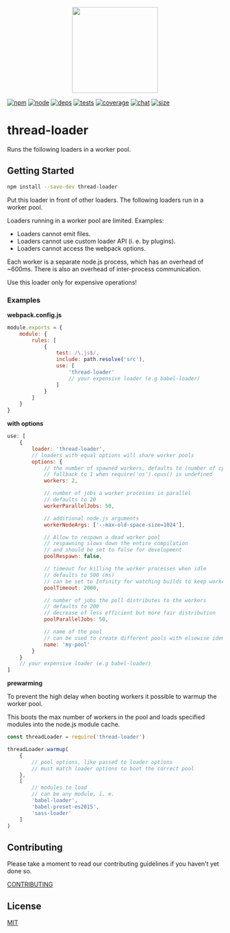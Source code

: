 <div align="center">
  <a href="https://webpack.js.org/">
    <img width="200" height="200" vspace="" hspace="25" src="https://cdn.rawgit.com/webpack/media/e7485eb2/logo/icon-square-big.svg">
  </a>
</div>

[![npm][npm]][npm-url]
[![node][node]][node-url]
[![deps][deps]][deps-url]
[![tests][tests]][tests-url]
[![coverage][cover]][cover-url]
[![chat][chat]][chat-url]
[![size][size]][size-url]

# thread-loader

Runs the following loaders in a worker pool.

## Getting Started

```bash
npm install --save-dev thread-loader
```

Put this loader in front of other loaders. The following loaders run in a worker pool.

Loaders running in a worker pool are limited. Examples:

- Loaders cannot emit files.
- Loaders cannot use custom loader API (i. e. by plugins).
- Loaders cannot access the webpack options.

Each worker is a separate node.js process, which has an overhead of ~600ms. There is also an overhead of inter-process communication.

Use this loader only for expensive operations!

### Examples

**webpack.config.js**

```js
module.exports = {
	module: {
		rules: [
			{
				test: /\.js$/,
				include: path.resolve('src'),
				use: [
					'thread-loader'
					// your expensive loader (e.g babel-loader)
				]
			}
		]
	}
}
```

**with options**

```js
use: [
	{
		loader: 'thread-loader',
		// loaders with equal options will share worker pools
		options: {
			// the number of spawned workers, defaults to (number of cpus - 1) or
			// fallback to 1 when require('os').cpus() is undefined
			workers: 2,

			// number of jobs a worker processes in parallel
			// defaults to 20
			workerParallelJobs: 50,

			// additional node.js arguments
			workerNodeArgs: ['--max-old-space-size=1024'],

			// Allow to respawn a dead worker pool
			// respawning slows down the entire compilation
			// and should be set to false for development
			poolRespawn: false,

			// timeout for killing the worker processes when idle
			// defaults to 500 (ms)
			// can be set to Infinity for watching builds to keep workers alive
			poolTimeout: 2000,

			// number of jobs the poll distributes to the workers
			// defaults to 200
			// decrease of less efficient but more fair distribution
			poolParallelJobs: 50,

			// name of the pool
			// can be used to create different pools with elsewise identical options
			name: 'my-pool'
		}
	}
	// your expensive loader (e.g babel-loader)
]
```

**prewarming**

To prevent the high delay when booting workers it possible to warmup the worker pool.

This boots the max number of workers in the pool and loads specified modules into the node.js module cache.

```js
const threadLoader = require('thread-loader')

threadLoader.warmup(
	{
		// pool options, like passed to loader options
		// must match loader options to boot the correct pool
	},
	[
		// modules to load
		// can be any module, i. e.
		'babel-loader',
		'babel-preset-es2015',
		'sass-loader'
	]
)
```

## Contributing

Please take a moment to read our contributing guidelines if you haven't yet done so.

[CONTRIBUTING](./.github/CONTRIBUTING.md)

## License

[MIT](./LICENSE)

[npm]: https://img.shields.io/npm/v/thread-loader.svg
[npm-url]: https://npmjs.com/package/thread-loader
[node]: https://img.shields.io/node/v/thread-loader.svg
[node-url]: https://nodejs.org
[deps]: https://david-dm.org/webpack-contrib/thread-loader.svg
[deps-url]: https://david-dm.org/webpack-contrib/thread-loader
[tests]: https://github.com/webpack-contrib/thread-loader/workflows/thread-loader/badge.svg
[tests-url]: https://github.com/webpack-contrib/thread-loader/actions
[cover]: https://codecov.io/gh/webpack-contrib/thread-loader/branch/master/graph/badge.svg
[cover-url]: https://codecov.io/gh/webpack-contrib/thread-loader
[chat]: https://badges.gitter.im/webpack/webpack.svg
[chat-url]: https://gitter.im/webpack/webpack
[size]: https://packagephobia.now.sh/badge?p=thread-loader
[size-url]: https://packagephobia.now.sh/result?p=thread-loader

